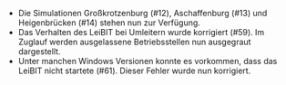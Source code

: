 - Die Simulationen Großkrotzenburg (#12), Aschaffenburg (#13) und Heigenbrücken (#14) stehen nun zur Verfügung.
- Das Verhalten des LeiBIT bei Umleitern wurde korrigiert (#59). Im Zuglauf werden ausgelassene Betriebsstellen nun ausgegraut dargestellt.
- Unter manchen Windows Versionen konnte es vorkommen, dass das LeiBIT nicht startete (#61). Dieser Fehler wurde nun korrigiert.